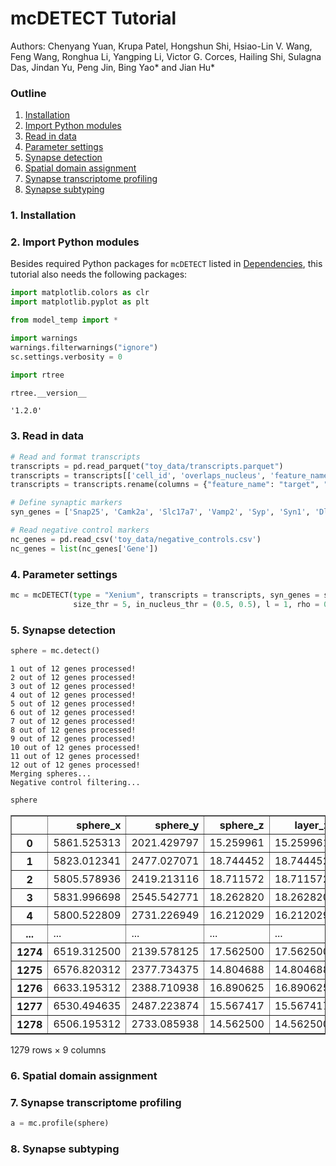 # mcDETECT Tutorial

Authors: Chenyang Yuan, Krupa Patel, Hongshun Shi, Hsiao-Lin V. Wang, Feng Wang, Ronghua Li, Yangping Li, Victor G. Corces, Hailing Shi, Sulagna Das, Jindan Yu, Peng Jin, Bing Yao* and Jian Hu*

### Outline

1. [Installation](#1-installation)
2. [Import Python modules](#2-import-python-modules)
3. [Read in data](#3-read-in-data)
4. [Parameter settings](#4-parameter-settings)
5. [Synapse detection](#5-synapse-detection)
6. [Spatial domain assignment](#6-spatial-domain-assignment)
7. [Synapse transcriptome profiling](#7-synapse-transcriptome-profiling)
8. [Synapse subtyping](#8-synapse-subtyping)

### 1. Installation

### 2. Import Python modules

Besides required Python packages for `mcDETECT` listed in [Dependencies](../README.md/#dependencies), this tutorial also needs the following packages:


```python
import matplotlib.colors as clr
import matplotlib.pyplot as plt

from model_temp import *

import warnings
warnings.filterwarnings("ignore")
sc.settings.verbosity = 0
```


```python
import rtree

rtree.__version__
```




    '1.2.0'



### 3. Read in data


```python
# Read and format transcripts
transcripts = pd.read_parquet("toy_data/transcripts.parquet")
transcripts = transcripts[['cell_id', 'overlaps_nucleus', 'feature_name', 'x_location', 'y_location', 'z_location']]
transcripts = transcripts.rename(columns = {"feature_name": "target", "x_location": "global_x", "y_location": "global_y", "z_location": "global_z"})

# Define synaptic markers
syn_genes = ['Snap25', 'Camk2a', 'Slc17a7', 'Vamp2', 'Syp', 'Syn1', 'Dlg4', 'Gria2', 'Gap43', 'Gria1', 'Bsn', 'Slc32a1']

# Read negative control markers
nc_genes = pd.read_csv('toy_data/negative_controls.csv')
nc_genes = list(nc_genes['Gene'])
```

### 4. Parameter settings


```python
mc = mcDETECT(type = "Xenium", transcripts = transcripts, syn_genes = syn_genes, nc_genes = nc_genes, eps = 1.5, grid_len = 1, cutoff_prob = 0.95, alpha = 5, low_bound = 3,
              size_thr = 5, in_nucleus_thr = (0.5, 0.5), l = 1, rho = 0.2, s = 1, nc_top = 20, nc_thr = 0.1)
```

### 5. Synapse detection


```python
sphere = mc.detect()
```

    1 out of 12 genes processed!
    2 out of 12 genes processed!
    3 out of 12 genes processed!
    4 out of 12 genes processed!
    5 out of 12 genes processed!
    6 out of 12 genes processed!
    7 out of 12 genes processed!
    8 out of 12 genes processed!
    9 out of 12 genes processed!
    10 out of 12 genes processed!
    11 out of 12 genes processed!
    12 out of 12 genes processed!
    Merging spheres...
    Negative control filtering...



```python
sphere
```




<div>
<style scoped>
    .dataframe tbody tr th:only-of-type {
        vertical-align: middle;
    }

    .dataframe tbody tr th {
        vertical-align: top;
    }

    .dataframe thead th {
        text-align: right;
    }
</style>
<table border="1" class="dataframe">
  <thead>
    <tr style="text-align: right;">
      <th></th>
      <th>sphere_x</th>
      <th>sphere_y</th>
      <th>sphere_z</th>
      <th>layer_z</th>
      <th>sphere_r</th>
      <th>size</th>
      <th>comp</th>
      <th>in_nucleus</th>
      <th>gene</th>
    </tr>
  </thead>
  <tbody>
    <tr>
      <th>0</th>
      <td>5861.525313</td>
      <td>2021.429797</td>
      <td>15.259961</td>
      <td>15.259961</td>
      <td>1.115372</td>
      <td>8</td>
      <td>3</td>
      <td>0.000000</td>
      <td>Snap25</td>
    </tr>
    <tr>
      <th>1</th>
      <td>5823.012341</td>
      <td>2477.027071</td>
      <td>18.744452</td>
      <td>18.744452</td>
      <td>1.400544</td>
      <td>13</td>
      <td>5</td>
      <td>0.000000</td>
      <td>Snap25</td>
    </tr>
    <tr>
      <th>2</th>
      <td>5805.578936</td>
      <td>2419.213116</td>
      <td>18.711572</td>
      <td>18.711572</td>
      <td>1.355859</td>
      <td>9</td>
      <td>3</td>
      <td>0.000000</td>
      <td>Snap25</td>
    </tr>
    <tr>
      <th>3</th>
      <td>5831.996698</td>
      <td>2545.542771</td>
      <td>18.262820</td>
      <td>18.262820</td>
      <td>1.168398</td>
      <td>7</td>
      <td>2</td>
      <td>0.000000</td>
      <td>Snap25</td>
    </tr>
    <tr>
      <th>4</th>
      <td>5800.522809</td>
      <td>2731.226949</td>
      <td>16.212029</td>
      <td>16.212029</td>
      <td>1.322234</td>
      <td>7</td>
      <td>2</td>
      <td>0.000000</td>
      <td>Snap25</td>
    </tr>
    <tr>
      <th>...</th>
      <td>...</td>
      <td>...</td>
      <td>...</td>
      <td>...</td>
      <td>...</td>
      <td>...</td>
      <td>...</td>
      <td>...</td>
      <td>...</td>
    </tr>
    <tr>
      <th>1274</th>
      <td>6519.312500</td>
      <td>2139.578125</td>
      <td>17.562500</td>
      <td>17.562500</td>
      <td>0.908403</td>
      <td>3</td>
      <td>1</td>
      <td>0.000000</td>
      <td>Slc32a1</td>
    </tr>
    <tr>
      <th>1275</th>
      <td>6576.820312</td>
      <td>2377.734375</td>
      <td>14.804688</td>
      <td>14.804688</td>
      <td>1.148358</td>
      <td>5</td>
      <td>1</td>
      <td>0.000000</td>
      <td>Slc32a1</td>
    </tr>
    <tr>
      <th>1276</th>
      <td>6633.195312</td>
      <td>2388.710938</td>
      <td>16.890625</td>
      <td>16.890625</td>
      <td>0.476370</td>
      <td>3</td>
      <td>1</td>
      <td>0.333333</td>
      <td>Slc32a1</td>
    </tr>
    <tr>
      <th>1277</th>
      <td>6530.494635</td>
      <td>2487.223874</td>
      <td>15.567417</td>
      <td>15.567417</td>
      <td>1.246287</td>
      <td>8</td>
      <td>4</td>
      <td>0.000000</td>
      <td>Slc32a1</td>
    </tr>
    <tr>
      <th>1278</th>
      <td>6506.195312</td>
      <td>2733.085938</td>
      <td>14.562500</td>
      <td>14.562500</td>
      <td>0.586406</td>
      <td>3</td>
      <td>1</td>
      <td>0.000000</td>
      <td>Slc32a1</td>
    </tr>
  </tbody>
</table>
<p>1279 rows × 9 columns</p>
</div>



### 6. Spatial domain assignment

### 7. Synapse transcriptome profiling


```python
a = mc.profile(sphere)
```

### 8. Synapse subtyping
